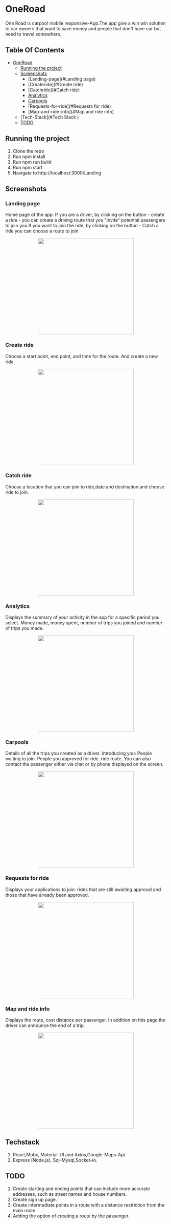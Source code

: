 # OneRoad
One Road is carpool mobile responsive-App.The app give a win win solution to car owners that want to save money and people that don't have car but need to travel somewhere.
## Table Of Contents
- [OneRoad](#OneRoad)
  * [Running the project](#running-the-project)
  * [Screenshots](#Screenshots)
    + [Landing-page](#Landing page)
    + [Createride](#Create ride)
    + [Catchride](#Catch ride)
    + [Analytics](#Analytics)
    + [Carpools](#Carpools)
    + [Requests-for-ride](#Requests for ride)
    + [Map-and-ride-info](#Map and ride info)
  * [Tech-Stack](#Tech Stack )
  * [TODO](#todo)

## Running the project

1. Clone the repo
2. Run npm install
3. Run npm run build
4. Run npm start
5. Navigate to http://localhost:3000/Landing



## Screenshots



### Landing page
Home page of the app. If you are a driver, by clicking on the button  - create a ride - you can create a driving route that you "invite" potential passengers to join you.If you want to join the ride, by clicking on the button  - Catch a ride you can choose a route to join
<p align="center"><img src="Screenshots/landing-page.png" width="300" /></p>



### Create ride
Choose a start point, end point, and time for the route. And create a new ride.
<p align="center"><img src="Screenshots/create-ride.png" width="300" /></p>


### Catch ride
Choose a location that you can join to ride,date and destination.and choose ride to join.
<p align="center"><img src="Screenshots/catch-ride.png" width="300" /></p>




### Analytics
Displays the summary of your activity in the app for a specific period you select.
Money  made, money  spent, number of trips you joined and number of trips you made.
<p align="center"><img src="Screenshots/analytics.png" width="300" /></p>


### Carpools
Details of all the trips you created as a driver.
Introducing you:
People waiting to join.
People you approved for ride.
ride route.
You can also contact the passenger either via chat or by phone displayed on the screen.
<p align="center"><img src="Screenshots/carpools.png" width="300" /></p>


### Requests for ride
Displays your applications to join.
rides that are still awaiting approval and those that have already been approved.
<p align="center"><img src="Screenshots/requests for ride .png" width="300" /></p>


### Map and ride info
Displays the route, cost distance per passenger. In addition on this page the driver can announce the end of a trip.
<p align="center"><img src="Screenshots/map-ride info.png" width="300" /></p>

## Techstack
1. React,Mobx, Material-UI and Axios,Google-Maps-Api.
2. Express (Node.js), Sql-Mysql,Socket-io.

## TODO
1. Create starting and ending points that can include more accurate addresses,
   such as street names and house numbers.
2. Create  sign up page.
3. Create intermediate points in a route with a distance restriction from the main  route.
4. Adding the option of creating a route by the passenger.




